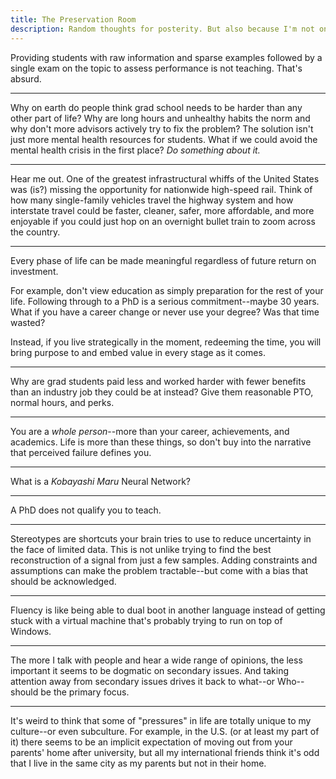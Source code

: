 ```yaml
---
title: The Preservation Room
description: Random thoughts for posterity. But also because I'm not on Twitter.
---
```


Providing students with raw information and sparse examples followed by a single exam on the topic to assess performance is not teaching. That's absurd.

---

Why on earth do people think grad school needs to be harder than any other part of life? Why are long hours and unhealthy habits the norm and why don't more advisors actively try to fix the problem? The solution isn't just more mental health resources for students. What if we could avoid the mental health crisis in the first place? *Do something about it.*

---

Hear me out. One of the greatest infrastructural whiffs of the United States was (is?) missing the opportunity for nationwide high-speed rail. Think of how many single-family vehicles travel the highway system and how interstate travel could be faster, cleaner, safer, more affordable, and more enjoyable if you could just hop on an overnight bullet train to zoom across the country.

---

Every phase of life can be made meaningful regardless of future return on investment. 

For example, don't view education as simply preparation for the rest of your life. Following through to a PhD is a serious commitment--maybe 30 years. What if you have a career change or never use your degree? Was that time wasted?

Instead, if you live strategically in the moment, redeeming the time, you will bring purpose to and embed value in every stage as it comes.

---

Why are grad students paid less and worked harder with fewer benefits than an industry job they could be at instead? Give them reasonable PTO, normal hours, and perks.

---

You are a *whole person*--more than your career, achievements, and academics. Life is more than these things, so don't buy into the narrative that perceived failure defines you. 

---

What is a *Kobayashi Maru* Neural Network?

---

A PhD does not qualify you to teach.

---

Stereotypes are shortcuts your brain tries to use to reduce uncertainty in the face of limited data. This is not unlike trying to find the best reconstruction of a signal from just a few samples. Adding constraints and assumptions can make the problem tractable--but come with a bias that should be acknowledged.

---

Fluency is like being able to dual boot in another language instead of getting stuck with a virtual machine that's probably trying to run on top of Windows.

---

The more I talk with people and hear a wide range of opinions, the less important it seems to be dogmatic on secondary issues. And taking attention away from secondary issues drives it back to what--or Who--should be the primary focus.

---

It's weird to think that some of "pressures" in life are totally unique to my culture--or even subculture. For example, in the U.S. (or at least my part of it) there seems to be an implicit expectation of moving out from your parents' home after university, but all my international friends think it's odd that I live in the same city as my parents but not in their home.